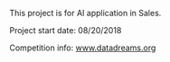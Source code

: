 This project is for AI application in Sales.

Project start date: 08/20/2018

Competition info: www.datadreams.org
